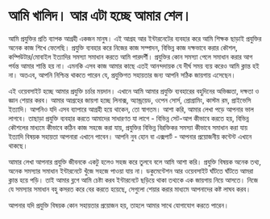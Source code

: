 # আমি খালিদ। আর এটা হচ্ছে আমার শেল।

আমি প্রযুক্তির প্রতি ব্যাপক আগ্রহী একজন মানুষ। এই আগ্রহ আর ইন্টারনেটের ব্যবহার করে আমি শিক্ষক ছাড়াই প্রযুক্তির অনেক কাজ শিখে ফেলেছি। প্রযুক্তি ব্যবহার করে নিজের কাজ সম্পাদন, বিভিন্ন কাজ দক্ষভাবে করার কৌশল, কম্পিউটার/মোবাইল ইত্যাদির সমস্যা সমাধান করতে আমি পারদর্শী। প্রযুক্তির কোন সমস্যা পেলে সমাধান করার আগ পর্যন্ত আমার শান্তি হয় না। এমনকি এসব কাজ আমার কাছে এতই আনন্দদায়ক যে দীর্ঘ সময় ব্যয় করেও আমি ক্লান্ত হই না। অতএব, আপনি নিশ্চিন্ত থাকতে পারেন যে, প্রযুক্তিগত সহায়তার জন্য আপনি সঠিক জায়গায় এসেছেন।

এই ওয়েবসাইট হচ্ছে আমার প্রযুক্তি চর্চার ময়দান। এখানে আমি আমার প্রযুক্তি ব্যবহারের বহুদিনের অভিজ্ঞতা, দক্ষতা ও জ্ঞান শেয়ার করব। আমার আগ্রহের জায়গা হচ্ছে লিনাক্স, অ্যান্ড্রয়েড, ওপেন সোর্স, প্রোগ্রামিং, কাস্টম রম, প্রাইভেসি ইত্যাদি। আপনিও যদি এসব ব্যাপারে আগ্রহী হয়ে থাকেন, তো স্বাগতম। আশা করি, আমার লেখা পড়ে আপনার ভাল লাগবে। তাছাড়া প্রযুক্তি ব্যবহার করতে আমাদের সাধারণত যা লাগে - বিভিন্ন সেট-আপ কীভাবে করতে হয়, বিভিন্ন কৌশলের মাধ্যমে কীভাবে কঠিন কাজ সহজে করা যায়, প্রযুক্তির বিভিন্ন বিরক্তিকর সমস্যা কীভাবে সমাধান করা যায় ইত্যাদি বিষয়ক সহায়তা আপনারা এখানে পাবেন। আপনি নুব হোন বা এক্সপার্ট - আপনার প্রয়োজনীয় কন্টেন্ট এখানে থাকছে।

আমার লেখা আপনার প্রযুক্তি জীবনকে একটু হলেও সহজ করে তুলবে বলে আমি আশা করি। প্রযুক্তি বিষয়ক অনেক তথ্য, অনেক সমস্যার সমাধান ইন্টারনেটে খুঁজে সহজে পাওয়া যায় না। ডকুমেন্টেশন আর ওয়েবসাইট ঘাঁটতে ঘাঁটতে আমরা ক্লান্ত হয়ে পড়ি। তাই আমার ব্লগে আমি চেষ্টা করব  ইন্টারনেটে ছড়িয়ে থাকা তথ্যকে এক জায়গায় নিয়ে আসতে। নিজে যে সমস্যার সমাধান বহু কসরত করে বের করতে হয়েছে, সেগুলো শেয়ার করার মাধ্যমে আপনাদের কষ্ট লাঘব করব।

আপনার যদি প্রযুক্তি বিষয়ক কোন সহায়তার প্রয়োজন হয়, তাহলে আমার সাথে যোগাযোগ করতে পারেন।